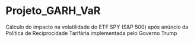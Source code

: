 # Projeto_GARH_VaR
 Cálculo do impacto na volatilidade do ETF SPY (S&P 500) após anúncio da Política de Reciprocidade Tarifária implementada pelo Governo Trump
 

